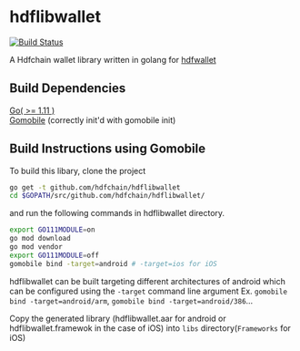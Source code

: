 # hdflibwallet

[![Build Status](https://github.com/hdfchain/hdflibwallet/workflows/Build/badge.svg)](https://github.com/hdfchain/hdflibwallet/actions)

A Hdfchain wallet library written in golang for [hdfwallet](https://github.com/decred/dcrwallet)

## Build Dependencies

[Go( >= 1.11 )](http://golang.org/doc/install)  
[Gomobile](https://github.com/golang/go/wiki/Mobile#tools) (correctly init'd with gomobile init)

## Build Instructions using Gomobile

To build this libary, clone the project

```bash
go get -t github.com/hdfchain/hdflibwallet
cd $GOPATH/src/github.com/hdfchain/hdflibwallet/
```

and run the following commands in hdflibwallet directory.

```bash
export GO111MODULE=on
go mod download
go mod vendor
export GO111MODULE=off
gomobile bind -target=android # -target=ios for iOS
```

hdflibwallet can be built targeting different architectures of android which can be configured using the `-target` command line argument Ex. `gomobile bind -target=android/arm`, `gomobile bind -target=android/386`...

Copy the generated library (hdflibwallet.aar for android or hdflibwallet.framewok in the case of iOS) into `libs` directory(`Frameworks` for iOS)

